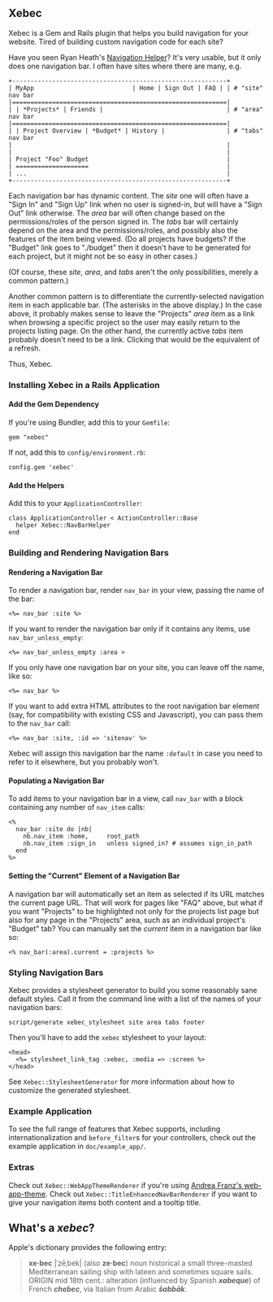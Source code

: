## Xebec ##

Xebec is a Gem and Rails plugin that helps you build navigation for your website.
Tired of building custom navigation code for each site?

Have you seen Ryan Heath's [Navigation Helper](http://github.com/rpheath/navigation_helper)? It's very usable, but it only does one navigation bar. I often have sites where there are many, e.g.

    +-----------------------------------------------------------+
    | MyApp                           | Home | Sign Out | FAQ | | # "site" nav bar
    |===========================================================|
    | | *Projects* | Friends |                                  | # "area" nav bar
    |===========================================================|
    | | Project Overview | *Budget* | History |                 | # "tabs" nav bar
    |                                                           |
    |                                                           |
    | Project "Foo" Budget                                      |
    | ====================                                      |
    | ...                                                       |
    +-----------------------------------------------------------+

Each navigation bar has dynamic content. The *site* one will often have a "Sign In" and "Sign Up" link when no user is signed-in, but will have a "Sign Out" link otherwise. The *area* bar will often change based on the permissions/roles of the person signed in. The *tabs* bar will certainly depend on the area and the permissions/roles, and possibly also the features of the item being viewed. (Do all projects have budgets? If the "Budget" link goes to "./budget" then it doesn't have to be generated for each project, but it might not be so easy in other cases.)

(Of course, these *site*, *area*, and *tabs* aren't the only possibilities, merely a common pattern.)

Another common pattern is to differentiate the currently-selected navigation item in each applicable bar. (The asterisks in the above display.) In the case above, it probably makes sense to leave the "Projects" *area* item as a link when browsing a specific project so the user may easily return to the projects listing page. On the other hand, the currently active *tabs* item probably doesn't need to be a link. Clicking that would be the equivalent of a refresh.

Thus, Xebec.

### Installing Xebec in a Rails Application ###

#### Add the Gem Dependency ####

If you're using Bundler, add this to your `Gemfile`:

    gem "xebec"
    
If not, add this to `config/environment.rb`:

    config.gem 'xebec'

#### Add the Helpers ####

Add this to your `ApplicationController`:

    class ApplicationController < ActionController::Base
      helper Xebec::NavBarHelper
    end
    
### Building and Rendering Navigation Bars ###

#### Rendering a Navigation Bar ####

To render a navigation bar, render `nav_bar` in your view, passing the name of the bar:

    <%= nav_bar :site %>
    
If you want to render the navigation bar only if it contains any items, use `nav_bar_unless_empty`:

    <%= nav_bar_unless_empty :area >
    
If you only have one navigation bar on your site, you can leave off the name, like so:

    <%= nav_bar %>
    
If you want to add extra HTML attributes to the root navigation bar element (say, for compatibility with existing CSS and Javascript), you can pass them to the `nav_bar` call:

    <%= nav_bar :site, :id => 'sitenav' %>
    
Xebec will assign this navigation bar the name `:default` in case you need to refer to it elsewhere, but you probably won't.

#### Populating a Navigation Bar ####

To add items to your navigation bar in a view, call `nav_bar` with a block containing any number of `nav_item` calls:

    <%
      nav_bar :site do |nb|
        nb.nav_item :home,     root_path
        nb.nav_item :sign_in   unless signed_in? # assumes sign_in_path
      end
    %>
    
#### Setting the "Current" Element of a Navigation Bar ####

A navigation bar will automatically set an item as selected if its URL matches the current page URL. That will work for pages like "FAQ" above, but what if you want "Projects" to be highlighted not only for the projects list page but also for any page in the "Projects" area, such as an individual project's "Budget" tab? You can manually set the *current* item in a navigation bar like so:

    <% nav_bar(:area).current = :projects %>
    
### Styling Navigation Bars ###

Xebec provides a stylesheet generator to build you some reasonably sane default styles. Call it from the command line with a list of the names of your navigation bars:

    script/generate xebec_stylesheet site area tabs footer

Then you'll have to add the `xebec` stylesheet to your layout:

    <head>
      <%= stylesheet_link_tag :xebec, :media => :screen %>
    </head>

See `Xebec::StylesheetGenerator` for more information about how to customize the generated stylesheet.

### Example Application ###

To see the full range of features that Xebec supports, including internationalization and `before_filter`s for your controllers, check out the example application in `doc/example_app/`.

### Extras

Check out `Xebec::WebAppThemeRenderer` if you're using [Andrea Franz's web-app-theme](http://github.com/pilu/web-app-theme). Check out `Xebec::TitleEnhancedNavBarRenderer` if you want to give your navigation items both content and a tooltip title.

## What's a *xebec*? ##

Apple's dictionary provides the following entry:

> **xe‧bec** |ˈzēˌbek| (also **ze‧bec**)
noun historical
a small three-masted Mediterranean sailing ship with lateen and sometimes square sails.
ORIGIN mid 18th cent.: alteration (influenced by Spanish ***xabeque***) of French ***chebec***, via Italian from Arabic ***šabbāk***.